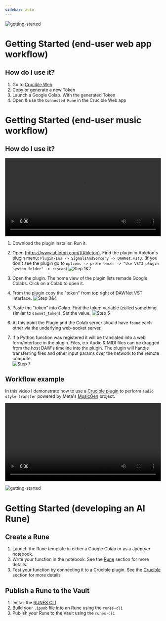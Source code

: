 ```yaml
---
sidebar: auto
---
```


![getting-started](/sas_getting_started.png)

# Getting Started (end-user web app workflow)
## How do I use it?

1. Go to [Crucible Web](https://dawnet.tools)
2. Copy or generate a new Token
3. Launch a Google Colab. With the generated Token
4. Open & use the `Connected Rune` in the Crucible Web app


# Getting Started (end-user music workflow)
## How do I use it?
 
<video width="100%" controls>
  <source src="https://storage.googleapis.com/docs-assets/getting-started-video.mov">
  Your browser does not support the video tag.
</video>
  
1. Download the plugin installer. Run it. 
2. Open [https://www.ableton.com/](Ableton).  Find the plugin in Ableton's plugin menu: `Plugin-Ins -> SignalsAndSorcery -> DAWNet.vst3`.  (If you don't see the plugin go to `options -> preferences -> "Use VST3 plugin system folder" -> rescan`)
![Step 1&2](https://storage.googleapis.com/docs-assets/gettingstarted2.png)
   
3. Open the plugin.  The home view of the plugin lists remade Google Colabs.  Click on a Colab to open it. 
4. From the plugin copy the "token" from top right of DAWNet VST interface.
![Step 3&4](https://storage.googleapis.com/docs-assets/gettingsstarted4.png)
   
5. Paste the "token" into Colab.  Find the token variable (called something similar to `dawnet_token`).  Set the value.
   ![Step 5](https://storage.googleapis.com/docs-assets/gettingstarted5.png)
   
6. At this point the Plugin and the Colab server should have `found` each other via the underlying web-socket server.
7. If a Python function was registered it will be translated into a web form/interface in the plugin.  Files, e.x Audio & MIDI files can be dragged from the host DAW's timeline into the plugin.  The plugin will handle transferring files and other input params over the network to the remote compute.    
   ![Step 7](https://storage.googleapis.com/docs-assets/gettingstarted7.png)
   

## Workflow example

In this video I demonstrate how to use a [Crucible plugin](/crucible-plugins) to perform `audio style transfer` powered by Meta's [MusicGen](https://ai.meta.com/resources/models-and-libraries/audiocraft/) project.

<video width="100%" controls>
  <source src="https://storage.googleapis.com/docs-assets/style-tranfer-demo.mov">
  Your browser does not support the video tag.
</video>


![getting-started](/sas_patch_bay.png)


# Getting Started (developing an AI Rune)

## Create a Rune
1. Launch the Rune template in either a Google Colab or as a Jyuptyer notebook.
2. Write your function in the notebook. See the [Rune](/runes/) section for more details.
3. Test your function by connecting it to a Crucible plugin.  See the [Crucible](/crucible-plugins/) section for more details

## Publish a Rune to the Vault
1. Install the [RUNES CLI](/runes-cli/)
2. Build your `.ipynb` file into an Rune using the `runes-cli`
3. Publish your Rune to the Vault using the `runes-cli`